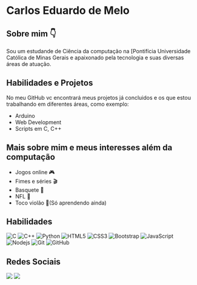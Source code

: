 # Carlos Eduardo de Melo


## Sobre mim 👇

Sou um estudande de Ciência da computação na [Pontifícia Universidade Católica de Minas Gerais e apaixonado pela tecnologia e suas diversas áreas de atuação.

## Habilidades e Projetos

No meu GitHub vc encontrará meus projetos já concluidos e os que estou trabalhando em diferentes áreas, como exemplo:

- Arduino
- Web Development
- Scripts em C, C++

## Mais sobre mim e meus interesses além da computação

- Jogos online 🎮
- Fimes e séries 🎬
- Basquete 🏀
- NFL 🏈
- Toco violão 🎸(Só aprendendo ainda)

## Habilidades

![C](https://img.shields.io/badge/C-00599C?style=flat&logo=c)
![C++](https://img.shields.io/badge/C++-00599C?style=flat&logo=c%2b%2b)
![Python](https://img.shields.io/badge/Python-FECE00?style=flat&logo=Python&logoColor=3776AB)
![HTML5](https://img.shields.io/badge/HTML5-E34F26?style=flat&logo=html5&logoColor=white)
![CSS3](https://img.shields.io/badge/CSS3-1572B6?style=flat&logo=css3)
![Bootstrap](https://img.shields.io/badge/Bootstrap-563D7C?style=flat&logo=bootstrap)
![JavaScript](https://img.shields.io/badge/JavaScript-555555?style=flat&logo=javascript)
![Nodejs](https://img.shields.io/badge/Nodejs-555555?style=flat&logo=Node.js)
![Git](https://img.shields.io/badge/Git-555555?style=flat-square&logo=git)
![GitHub](https://img.shields.io/badge/GitHub-181717?style=flat-square&logo=github)

## Redes Sociais

<div>
  <a href="https://www.instagram.com/cadu_melooo/" target="_blank"><img src="https://img.shields.io/badge/-Instagram-%23E4405F?style=for-the-badge&logo=instagram&logoColor=white" target="_blank"></a>
  <a href="https://discord.com/csmelo" target="_blank"><img src="https://img.shields.io/badge/Discord-7289DA?style=for-the-badge&logo=discord&logoColor=white" target="_blank"></a>
</div>

